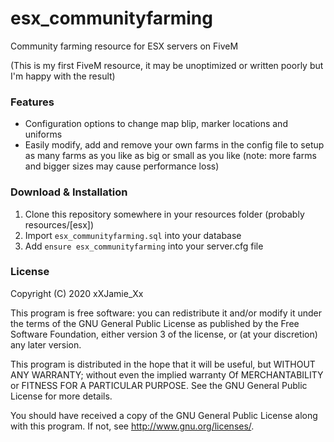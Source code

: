 # esx_communityfarming
Community farming resource for ESX servers on FiveM

(This is my first FiveM resource, it may be unoptimized or written poorly but I'm happy with the result)

### Features
- Configuration options to change map blip, marker locations and uniforms
- Easily modify, add and remove your own farms in the config file to setup as many farms as you like as big or small as you like (note: more farms and bigger sizes may cause performance loss)

### Download & Installation
1. Clone this repository somewhere in your resources folder (probably resources/[esx])
2. Import `esx_communityfarming.sql` into your database
3. Add `ensure esx_communityfarming` into your server.cfg file

### License
Copyright (C) 2020 xXJamie_Xx

This program is free software: you can redistribute it and/or modify it under the terms of the GNU General Public License as published by the Free Software Foundation, either version 3 of the license, or (at your discretion) any later version.

This program is distributed in the hope that it will be useful, but WITHOUT ANY WARRANTY; without even the implied warranty Of MERCHANTABILITY or FITNESS FOR A PARTICULAR PURPOSE. See the GNU General Public License for more details.

You should have received a copy of the GNU General Public License along with this program. If not, see http://www.gnu.org/licenses/.
